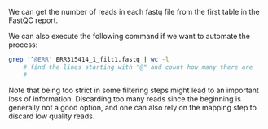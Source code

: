 We can get the number of reads in each fastq file from the first table in the FastQC report.

We can also execute the following command if we want to automate the process:

```bash
grep '^@ERR' ERR315414_1_filt1.fastq | wc -l
    # find the lines starting with "@" and count how many there are
    # 
```

Note that being too strict in some filtering steps might lead to an important loss of information. Discarding too many reads since the beginning is generally not a good option, and one can also rely on the mapping step to discard low quality reads.


